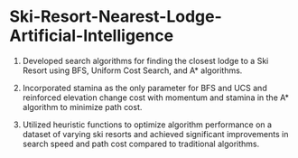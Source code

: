 # Ski-Resort-Nearest-Lodge-Artificial-Intelligence

1) Developed search algorithms for finding the closest lodge to a Ski Resort using BFS, Uniform Cost Search, and A* algorithms.

2) Incorporated stamina as the only parameter for BFS and UCS and reinforced elevation change cost with momentum and stamina in the A* algorithm to minimize path cost.

3) Utilized heuristic functions to optimize algorithm performance on a dataset of varying ski resorts and achieved significant improvements in search speed and path cost compared to traditional algorithms.
